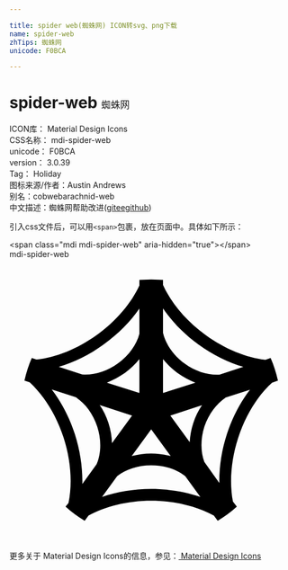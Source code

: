 ```yaml
---

title: spider web(蜘蛛网) ICON转svg、png下载
name: spider-web
zhTips: 蜘蛛网
unicode: F0BCA

---
```


# spider-web  <small style="font-size: 60%;font-weight: 100">蜘蛛网</small>


<div class="detail-page">
<p>
<span>
ICON库：
<span class="badge-secondary badge">Material Design Icons</span> 
</span>
<br/>
<span>
CSS名称：
<span class="badge-secondary badge">mdi-spider-web</span> 
</span>
<br/>
<span>
unicode：
<span class="badge-secondary badge">F0BCA</span> 
</span>
<br/>
<span>
version：
<span class="badge-secondary badge">3.0.39</span> 
</span>
<br/>
<span>Tag：
<span class="badge-light badge">Holiday</span>
</span>
<br/>
<span>图标来源/作者：<span class="badge-light badge">Austin Andrews</span></span> 
<br/>
<span>别名：<span class="badge-light badge">cobweb</span><span class="badge-light badge">arachnid-web</span></span><br/><span class="zh-detail">中文描述：<span class="badge-primary badge">蜘蛛网</span><span class="help-link"><span>帮助改进</span>(<a href="https://gitee.com/liuwave/icon-helper/edit/master/json/material/spider-web.json" target="_blank" rel="noopener noreferrer">gitee</a><a href="https://github.com/liuwave/icon-helper/edit/master/json/material/spider-web.json" target="_blank" rel="noopener noreferrer">github</a></span>)</span><br/>
</p>
</div>
<div class="alert alert-dark">
  <i class="mdi mdi-spider-web mdi-48px"></i>
  <i class="mdi mdi-spider-web mdi-36px"></i>
  <i class="mdi mdi-spider-web mdi-24px"></i>
  <i class="mdi mdi-spider-web mdi-18px"></i>
</div>
<div>
  <p>引入css文件后，可以用<code>&lt;span&gt;</code>包裹，放在页面中。具体如下所示：    
  </p>
  <div class="alert alert-primary" style="font-size: 14px">
    &lt;span class="mdi mdi-spider-web" aria-hidden="true"&gt;&lt;/span&gt;
    <copy-btn content='<span class="mdi mdi-spider-web" aria-hidden="true"></span>'></copy-btn>
  </div>
  <div class="alert alert-secondary">
    <i class="mdi mdi-spider-web"
    style="font-size: 24px"
    aria-hidden="true"></i> mdi-spider-web
    <copy-btn content="mdi-spider-web" btn-title="复制图标名称"></copy-btn>
  </div>
</div>
<div id="svg" class="svg-wrap">
<svg xmlns="http://www.w3.org/2000/svg" viewBox="0 0 24 24"><path d="M13.62,13.28L15.26,15.54C15.29,15 15.38,14.47 15.56,13.93C15.74,13.37 16,12.86 16.3,12.41L13.62,13.28M17.77,19C17.75,17.68 17.95,16.27 18.41,14.85C18.88,13.42 19.56,12.14 20.36,11.09L18.32,11.75C17.54,12.26 16.87,13.14 16.5,14.23C16.17,15.29 16.18,16.36 16.5,17.22L17.77,19M19.25,21C18.75,21.46 18.21,21.86 17.63,22.2L17.31,21.76C15.9,21 14.04,20.5 12,20.5C9.96,20.5 8.1,21 6.69,21.76L6.37,22.2C5.79,21.86 5.25,21.46 4.75,21L5,20.69C5.33,19.08 5.22,17.12 4.58,15.14C3.94,13.19 2.9,11.56 1.71,10.46L1.27,10.32C1.42,9.66 1.63,9 1.89,8.41L2.29,8.54C3.92,8.37 5.74,7.65 7.43,6.43C9.09,5.22 10.32,3.73 11,2.26V1.79L12,1.75L13,1.79V2.21C13.67,3.71 14.91,5.23 16.6,6.45C18.26,7.66 20.06,8.37 21.67,8.56L22.11,8.41C22.37,9 22.58,9.66 22.73,10.32L22.23,10.5C21.04,11.58 20,13.21 19.37,15.16C18.74,17.09 18.62,19 18.92,20.57L19.25,21M11,11.37V8.5C10.66,8.92 10.26,9.32 9.78,9.67C9.29,10 8.77,10.29 8.25,10.5L11,11.37M11,4.22C10.25,5.31 9.24,6.35 8,7.24C6.78,8.14 5.46,8.78 4.18,9.16L6.15,9.8C7.11,9.88 8.22,9.56 9.19,8.86C10.13,8.18 10.76,7.27 11,6.36V4.22M13,11.37L15.74,10.5C15.23,10.3 14.72,10.03 14.25,9.69C13.76,9.33 13.34,8.92 13,8.5V11.37M19.8,9.16C18.53,8.78 17.23,8.15 16,7.26C14.77,6.36 13.76,5.31 13,4.2V6.27C13.22,7.21 13.86,8.17 14.84,8.88C15.77,9.56 16.83,9.87 17.77,9.82L19.8,9.16M10.38,13.28L7.64,12.39C7.95,12.84 8.2,13.35 8.38,13.91C8.57,14.5 8.66,15.06 8.68,15.62L10.38,13.28M3.58,11.07C4.38,12.12 5.06,13.4 5.53,14.83C6,16.29 6.2,17.74 6.17,19.08L7.38,17.41C7.76,16.5 7.8,15.36 7.43,14.22C7.07,13.12 6.4,12.24 5.61,11.73L3.58,11.07M12,14.45L10.35,16.72C10.87,16.58 11.42,16.5 12,16.5C12.58,16.5 13.13,16.58 13.65,16.72L12,14.45M7.84,20.18C9.08,19.75 10.5,19.5 12,19.5C13.5,19.5 14.92,19.75 16.16,20.18L14.88,18.42C14.16,17.85 13.13,17.5 12,17.5C10.87,17.5 9.84,17.85 9.12,18.42L7.84,20.18Z" /></svg>
</div>
<detail full-name='mdi-spider-web'></detail>
    
<div><p>更多关于 Material Design Icons的信息，参见：<a target="_blank" href="https://iconhelper.cn/material.html"> Material Design Icons</a>
</p></div>
